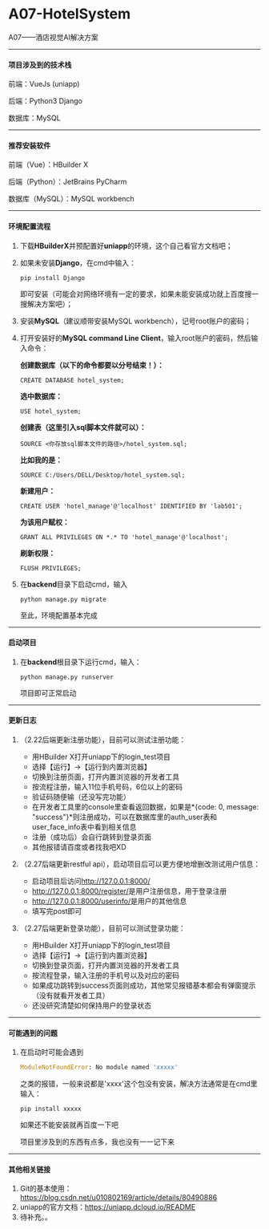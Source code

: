 # A07-HotelSystem
A07——酒店视觉AI解决方案

------

#### 项目涉及到的技术栈

前端：VueJs (uniapp)

后端：Python3 Django

数据库：MySQL

-----

#### 推荐安装软件

前端（Vue）：HBuilder X

后端（Python）：JetBrains PyCharm 

数据库（MySQL）：MySQL workbench

------

#### 环境配置流程

1. 下载**HBuilderX**并预配置好**uniapp**的环境，这个自己看官方文档吧；

2. 如果未安装**Django**，在cmd中输入：

   ```
   pip install Django
   ```

   即可安装（可能会对网络环境有一定的要求，如果未能安装成功就上百度搜一搜解决方案吧）；

3. 安装**MySQL**（建议顺带安装MySQL workbench），记号root账户的密码；

4. 打开安装好的**MySQL command Line Client**，输入root账户的密码，然后输入命令：

   **创建数据库（以下的命令都要以分号结束！）：**

   ```mysql
   CREATE DATABASE hotel_system;
   ```

   **选中数据库：**

   ```mysql
   USE hotel_system;
   ```

   **创建表（这里引入sql脚本文件就可以）：**

   ```MYSQL
   SOURCE <你存放sql脚本文件的路径>/hotel_system.sql;
   ```

   **比如我的是：**

   ```mysql
   SOURCE C:/Users/DELL/Desktop/hotel_system.sql;
   ```

   **新建用户：**

   ```mysql
   CREATE USER 'hotel_manage'@'localhost' IDENTIFIED BY 'lab501';
   ```

   **为该用户赋权：**

   ```mysql
   GRANT ALL PRIVILEGES ON *.* TO 'hotel_manage'@'localhost';
   ```

   **刷新权限：**

   ```mysql
   FLUSH PRIVILEGES;
   ```

5. 在**backend**目录下启动cmd，输入

   ```shell
   python manage.py migrate
   ```

   至此，环境配置基本完成

------

#### 启动项目

1. 在**backend**根目录下运行cmd，输入：

   ```shell
   python manage.py runserver
   ```

   项目即可正常启动

---

#### 更新日志

1. （2.22后端更新注册功能），目前可以测试注册功能：

   * 用HBuilder X打开uniapp下的login_test项目
   * 选择【运行】→【运行到内置浏览器】
   * 切换到注册页面，打开内置浏览器的开发者工具
   * 按流程注册，输入11位手机号码，6位以上的密码
   * 验证码随便输（还没写完功能）
   * 在开发者工具里的console里查看返回数据，如果是*{code: 0, message: "success"}*则注册成功，可以在数据库里的auth_user表和user_face_info表中看到相关信息
   * 注册（成功后）会自行跳转到登录页面
   * 其他报错请百度或者找我吧XD
2. （2.27后端更新restful api），启动项目后可以更方便地增删改测试用户信息：

   * 启动项目后访问<http://127.0.0.1:8000/>
   * <http://127.0.0.1:8000/register/>是用户注册信息，用于登录注册
   * <http://127.0.0.1:8000/userinfo/>是用户的其他信息
   * 填写完post即可
3. （2.27后端更新登录功能），目前可以测试登录功能：
   * 用HBuilder X打开uniapp下的login_test项目
   * 选择【运行】→【运行到内置浏览器】
   * 切换到登录页面，打开内置浏览器的开发者工具
   * 按流程登录，输入注册的手机号以及对应的密码
   * 如果成功跳转到success页面则成功，其他常见报错基本都会有弹窗提示（没有就看开发者工具）
   * 还没研究清楚如何保持用户的登录状态

---

#### 可能遇到的问题

1. 在启动时可能会遇到

   ```python
   ModuleNotFoundError: No module named 'xxxxx'
   ```

   之类的报错，一般来说都是'xxxx'这个包没有安装，解决方法通常是在cmd里输入：

   ```shell
   pip install xxxxx
   ```

   如果还不能安装就再百度一下吧

   项目里涉及到的东西有点多，我也没有一一记下来

----

#### 其他相关链接

1. Git的基本使用：<https://blog.csdn.net/u010802169/article/details/80490886>
2. uniapp的官方文档：<https://uniapp.dcloud.io/README>
3. 待补充。。